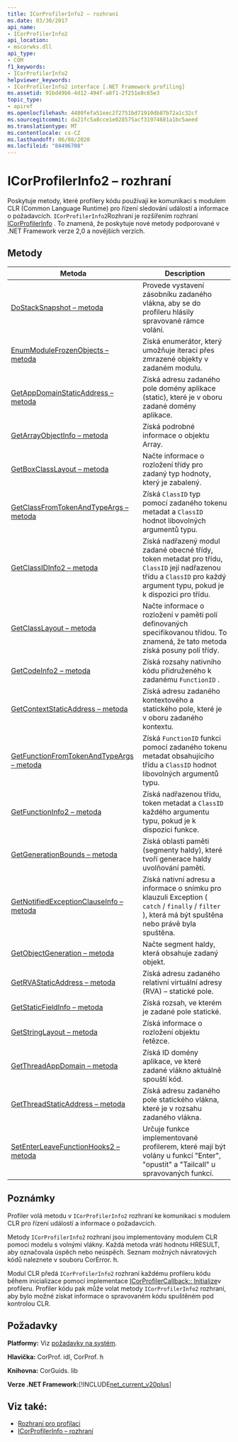 ```yaml
---
title: ICorProfilerInfo2 – rozhraní
ms.date: 03/30/2017
api_name:
- ICorProfilerInfo2
api_location:
- mscorwks.dll
api_type:
- COM
f1_keywords:
- ICorProfilerInfo2
helpviewer_keywords:
- ICorProfilerInfo2 interface [.NET Framework profiling]
ms.assetid: 91bd49b6-4d12-494f-a8f1-2f251e8c65e3
topic_type:
- apiref
ms.openlocfilehash: 4480fefa51eec2f2751bd71910db87b72a1c32cf
ms.sourcegitcommit: da21fc5a8cce1e028575acf31974681a1bc5aeed
ms.translationtype: MT
ms.contentlocale: cs-CZ
ms.lasthandoff: 06/08/2020
ms.locfileid: "84496708"
---
```

# <a name="icorprofilerinfo2-interface"></a>ICorProfilerInfo2 – rozhraní
Poskytuje metody, které profilery kódu používají ke komunikaci s modulem CLR (Common Language Runtime) pro řízení sledování událostí a informace o požadavcích. `ICorProfilerInfo2`Rozhraní je rozšířením rozhraní [ICorProfilerInfo](icorprofilerinfo-interface.md) . To znamená, že poskytuje nové metody podporované v .NET Framework verze 2,0 a novějších verzích.  
  
## <a name="methods"></a>Metody  
  
|Metoda|Description|  
|------------|-----------------|  
|[DoStackSnapshot – metoda](icorprofilerinfo2-dostacksnapshot-method.md)|Provede vystavení zásobníku zadaného vlákna, aby se do profileru hlásily spravované rámce volání.|  
|[EnumModuleFrozenObjects – metoda](icorprofilerinfo2-enummodulefrozenobjects-method.md)|Získá enumerátor, který umožňuje iteraci přes zmrazené objekty v zadaném modulu.|  
|[GetAppDomainStaticAddress – metoda](icorprofilerinfo2-getappdomainstaticaddress-method.md)|Získá adresu zadaného pole domény aplikace (static), které je v oboru zadané domény aplikace.|  
|[GetArrayObjectInfo – metoda](icorprofilerinfo2-getarrayobjectinfo-method.md)|Získá podrobné informace o objektu Array.|  
|[GetBoxClassLayout – metoda](icorprofilerinfo2-getboxclasslayout-method.md)|Načte informace o rozložení třídy pro zadaný typ hodnoty, který je zabalený.|  
|[GetClassFromTokenAndTypeArgs – metoda](icorprofilerinfo2-getclassfromtokenandtypeargs-method.md)|Získá `ClassID` typ pomocí zadaného tokenu metadat a `ClassID` hodnot libovolných argumentů typu.|  
|[GetClassIDInfo2 – metoda](icorprofilerinfo2-getclassidinfo2-method.md)|Získá nadřazený modul zadané obecné třídy, token metadat pro třídu, `ClassID` její nadřazenou třídu a `ClassID` pro každý argument typu, pokud je k dispozici pro třídu.|  
|[GetClassLayout – metoda](icorprofilerinfo2-getclasslayout-method.md)|Načte informace o rozložení v paměti polí definovaných specifikovanou třídou. To znamená, že tato metoda získá posuny polí třídy.|  
|[GetCodeInfo2 – metoda](icorprofilerinfo2-getcodeinfo2-method.md)|Získá rozsahy nativního kódu přidruženého k zadanému `FunctionID` .|  
|[GetContextStaticAddress – metoda](icorprofilerinfo2-getcontextstaticaddress-method.md)|Získá adresu zadaného kontextového a statického pole, které je v oboru zadaného kontextu.|  
|[GetFunctionFromTokenAndTypeArgs – metoda](icorprofilerinfo2-getfunctionfromtokenandtypeargs-method.md)|Získá `FunctionID` funkci pomocí zadaného tokenu metadat obsahujícího třídu a `ClassID` hodnot libovolných argumentů typu.|  
|[GetFunctionInfo2 – metoda](icorprofilerinfo2-getfunctioninfo2-method.md)|Získá nadřazenou třídu, token metadat a `ClassID` každého argumentu typu, pokud je k dispozici funkce.|  
|[GetGenerationBounds – metoda](icorprofilerinfo2-getgenerationbounds-method.md)|Získá oblasti paměti (segmenty haldy), které tvoří generace haldy uvolňování paměti.|  
|[GetNotifiedExceptionClauseInfo – metoda](icorprofilerinfo2-getnotifiedexceptionclauseinfo-method.md)|Získá nativní adresu a informace o snímku pro klauzuli Exception ( `catch` / `finally` / `filter` ), která má být spuštěna nebo právě byla spuštěna.|  
|[GetObjectGeneration – metoda](icorprofilerinfo2-getobjectgeneration-method.md)|Načte segment haldy, která obsahuje zadaný objekt.|  
|[GetRVAStaticAddress – metoda](icorprofilerinfo2-getrvastaticaddress-method.md)|Získá adresu zadaného relativní virtuální adresy (RVA) – statické pole.|  
|[GetStaticFieldInfo – metoda](icorprofilerinfo2-getstaticfieldinfo-method.md)|Získá rozsah, ve kterém je zadané pole statické.|  
|[GetStringLayout – metoda](icorprofilerinfo2-getstringlayout-method.md)|Získá informace o rozložení objektu řetězce.|  
|[GetThreadAppDomain – metoda](icorprofilerinfo2-getthreadappdomain-method.md)|Získá ID domény aplikace, ve které zadané vlákno aktuálně spouští kód.|  
|[GetThreadStaticAddress – metoda](icorprofilerinfo2-getthreadstaticaddress-method.md)|Získá adresu zadaného pole statického vlákna, které je v rozsahu zadaného vlákna.|  
|[SetEnterLeaveFunctionHooks2 – metoda](icorprofilerinfo2-setenterleavefunctionhooks2-method.md)|Určuje funkce implementované profilerem, které mají být volány u funkcí "Enter", "opustit" a "Tailcall" u spravovaných funkcí.|  
  
## <a name="remarks"></a>Poznámky  
 Profiler volá metodu v `ICorProfilerInfo2` rozhraní ke komunikaci s modulem CLR pro řízení událostí a informace o požadavcích.  
  
 Metody `ICorProfilerInfo2` rozhraní jsou implementovány modulem CLR pomocí modelu s volnými vlákny. Každá metoda vrátí hodnotu HRESULT, aby označovala úspěch nebo neúspěch. Seznam možných návratových kódů naleznete v souboru CorError. h.  
  
 Modul CLR předá `ICorProfilerInfo2` rozhraní každému profileru kódu během inicializace pomocí implementace [ICorProfilerCallback:: Initialize](icorprofilercallback-initialize-method.md)v profileru. Profiler kódu pak může volat metody `ICorProfilerInfo2` rozhraní, aby bylo možné získat informace o spravovaném kódu spuštěném pod kontrolou CLR.  
  
## <a name="requirements"></a>Požadavky  
 **Platformy:** Viz [požadavky na systém](../../get-started/system-requirements.md).  
  
 **Hlavička:** CorProf. idl, CorProf. h  
  
 **Knihovna:** CorGuids. lib  
  
 **Verze .NET Framework:**[!INCLUDE[net_current_v20plus](../../../../includes/net-current-v20plus-md.md)]  
  
## <a name="see-also"></a>Viz také:

- [Rozhraní pro profilaci](profiling-interfaces.md)
- [ICorProfilerInfo – rozhraní](icorprofilerinfo-interface.md)
